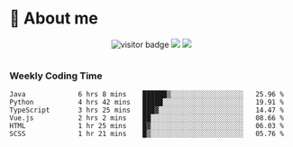 <!-- ![](https://youpai.roccoshi.top/img/20200804214216.png) -->

# 🧐 About me
 
<p align="center">
<img src="https://visitor-badge.laobi.icu/badge?page_id=Lincest.Lincest&title=hits" alt="visitor badge"/>
<a href="mailto:imroccoshi@gmail.com"><img src="https://img.shields.io/badge/gmail-imroccoshi%40gmail.com-red"></a>
<a href="https://blog.roccoshi.top"><img src="https://img.shields.io/badge/blog-roccoshi-green"></a>
</p>

<div align="center">
  <img src="https://github-readme-stats.vercel.app/api?username=Lincest&show_icons=true&count_private=true&show_owner=true" alt="">
   <!-- <img src="https://github-readme-stats.vercel.app/api/wakatime?username=Moreality&v=2" alt=""/> -->
</div>

### Weekly Coding Time

<!--START_SECTION:waka-->

```text
Java             6 hrs 8 mins    ██████▒░░░░░░░░░░░░░░░░░░   25.96 %
Python           4 hrs 42 mins   █████░░░░░░░░░░░░░░░░░░░░   19.91 %
TypeScript       3 hrs 25 mins   ███▓░░░░░░░░░░░░░░░░░░░░░   14.47 %
Vue.js           2 hrs 2 mins    ██░░░░░░░░░░░░░░░░░░░░░░░   08.66 %
HTML             1 hr 25 mins    █▓░░░░░░░░░░░░░░░░░░░░░░░   06.03 %
SCSS             1 hr 21 mins    █▒░░░░░░░░░░░░░░░░░░░░░░░   05.76 %
```

<!--END_SECTION:waka-->



